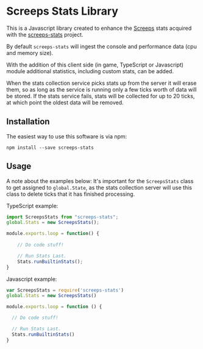 # Screeps Stats Library

This is a Javascript library created to enhance the [Screeps](http://www.screeps.com) stats acquired with
the [screeps-stats](https://github.com/screepers/screeps-stats) project.

By default `screeps-stats` will ingest the console and performance data (cpu and memory size).

With the addition of this client side (in game, TypeScript or Javascript) module additional statistics, including
custom stats, can be added.

When the stats collection service picks stats up from the server it will erase them, so as long as the service
is running only a few ticks worth of data will be stored. If the stats service fails, stats will be collected
for up to 20 ticks, at which point the oldest data will be removed.



## Installation

The easiest way to use this software is via npm:
```
npm install --save screeps-stats
```

## Usage

A note about the examples below: It's important for the `ScreepsStats` class to get assigned to `global.State`, as the stats collection
server will use this class to delete ticks that it has finished processing.

TypeScript example:
```typescript
import ScreepsStats from "screeps-stats";
global.Stats = new ScreepsStats();

module.exports.loop = function() {
    
    // Do code stuff!

    // Run Stats Last.
    Stats.runBuiltinStats();
}
```

Javascript example:
```javascript
var ScreepsStats = require('screeps-stats')
global.Stats = new ScreepsStats()

module.exports.loop = function () {

  // Do code stuff!

  // Run Stats Last.
  Stats.runBuiltinStats()
}
```
